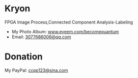 # Kryon
FPGA Image Process,Connected Component Analysis-Labeling



* My Photo Album: www.eyeem.com/becomequantum
* Email: 3077686006@qq.com
# Donation
My PayPal: ccpp123@sina.com
